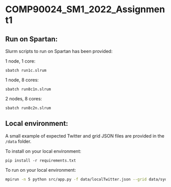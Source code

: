 # COMP90024_SM1_2022_Assignment1

## Run on Spartan:
Slurm scripts to run on Spartan has been provided:

1 node, 1 core:
```
sbatch run1c.slrum
```

1 node, 8 cores:
```
sbatch run8c1n.slrum
```

2 nodes, 8 cores:
```
sbatch run8c2n.slrum
```

## Local environment:

A small example of expected Twitter and grid JSON files are provided in the `/data` folder.

To install on your local environment:
```
pip install -r requirements.txt
```

To run on your local environment:

```bash
mpirun -n 5 python src/app.py -f data/localTwitter.json --grid data/sydGrid-2.json
```